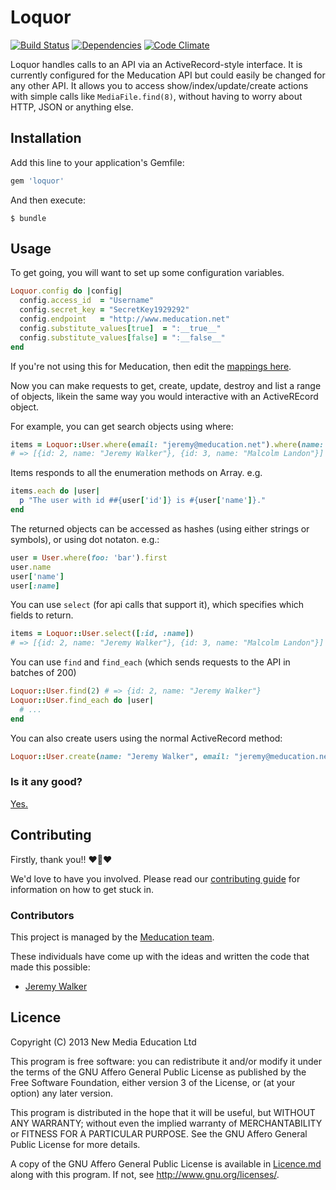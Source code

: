 # Loquor

[![Build Status](https://travis-ci.org/meducation/loquor.png)](https://travis-ci.org/meducation/loquor)
[![Dependencies](https://gemnasium.com/meducation/loquor.png?travis)](https://gemnasium.com/meducation/loquor)
[![Code Climate](https://codeclimate.com/github/meducation/loquor.png)](https://codeclimate.com/github/meducation/loquor)

Loquor handles calls to an API via an ActiveRecord-style interface. It is currently configured for the Meducation API but could easily be changed for any other API. It allows you to access show/index/update/create actions with simple calls like `MediaFile.find(8)`, without having to worry about HTTP, JSON or anything else.

## Installation

Add this line to your application's Gemfile:

```ruby
gem 'loquor'
```

And then execute:

    $ bundle

## Usage

To get going, you will want to set up some configuration variables.
``` ruby
Loquor.config do |config|
  config.access_id  = "Username"
  config.secret_key = "SecretKey1929292"
  config.endpoint   = "http://www.meducation.net"
  config.substitute_values[true]  = ":__true__"
  config.substitute_values[false] = ":__false__"
end
```

If you're not using this for Meducation, then edit the [mappings here](https://github.com/meducation/loquor/blob/master/lib/loquor.rb#L16).

Now you can make requests to get, create, update, destroy and list a range of objects, likein the same way you would interactive with an ActiveREcord object.

For example, you can get search objects using where:

```ruby
items = Loquor::User.where(email: "jeremy@meducation.net").where(name: "Jeremy")
# => [{id: 2, name: "Jeremy Walker"}, {id: 3, name: "Malcolm Landon"}]
```

Items responds to all the enumeration methods on Array. e.g.

```ruby
items.each do |user|
  p "The user with id ##{user['id']} is #{user['name']}."
end
```

The returned objects can be accessed as hashes (using either strings or symbols), or using dot notaton. e.g.:

```ruby
user = User.where(foo: 'bar').first
user.name
user['name']
user[:name]
```

You can use `select` (for api calls that support it), which specifies which fields to return.

```ruby
items = Loquor::User.select([:id, :name])
# => [{id: 2, name: "Jeremy Walker"}, {id: 3, name: "Malcolm Landon"}]
```
You can use `find` and `find_each` (which sends requests to the API in batches of 200)
```ruby
Loquor::User.find(2) # => {id: 2, name: "Jeremy Walker"}
Loquor::User.find_each do |user|
  # ...
end
```

You can also create users using the normal ActiveRecord method:
```ruby
Loquor::User.create(name: "Jeremy Walker", email: "jeremy@meducation.net") # => {id: 2, name: "Jeremy Walker", email "jeremy@meducation.net"}
```

### Is it any good?

[Yes.](http://news.ycombinator.com/item?id=3067434)

## Contributing

Firstly, thank you!! :heart::sparkling_heart::heart:

We'd love to have you involved. Please read our [contributing guide](https://github.com/meducation/loquor/tree/master/CONTRIBUTING.md) for information on how to get stuck in.

### Contributors

This project is managed by the [Meducation team](http://company.meducation.net/about#team). 

These individuals have come up with the ideas and written the code that made this possible:

- [Jeremy Walker](http://github.com/iHID)

## Licence

Copyright (C) 2013 New Media Education Ltd

This program is free software: you can redistribute it and/or modify
it under the terms of the GNU Affero General Public License as published by
the Free Software Foundation, either version 3 of the License, or
(at your option) any later version.

This program is distributed in the hope that it will be useful,
but WITHOUT ANY WARRANTY; without even the implied warranty of
MERCHANTABILITY or FITNESS FOR A PARTICULAR PURPOSE.  See the
GNU Affero General Public License for more details.

A copy of the GNU Affero General Public License is available in [Licence.md](https://github.com/meducation/loquor/blob/master/LICENCE.md)
along with this program.  If not, see <http://www.gnu.org/licenses/>.
